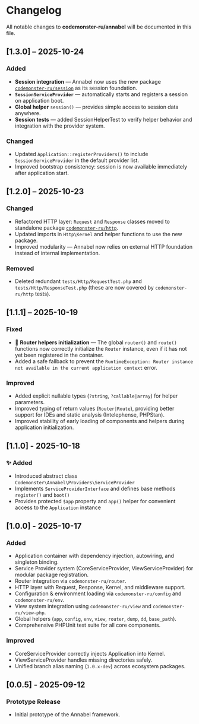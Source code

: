 # Changelog

All notable changes to **codemonster-ru/annabel** will be documented in this file.

## [1.3.0] – 2025-10-24

### Added

-   **Session integration** — Annabel now uses the new package [`codemonster-ru/session`](https://github.com/codemonster-ru/session) as its session foundation.
-   **`SessionServiceProvider`** — automatically starts and registers a session on application boot.
-   **Global helper** `session()` — provides simple access to session data anywhere.
-   **Session tests** — added SessionHelperTest to verify helper behavior and integration with the provider system.

### Changed

-   Updated `Application::registerProviders()` to include `SessionServiceProvider` in the default provider list.
-   Improved bootstrap consistency: session is now available immediately after application start.

## [1.2.0] – 2025-10-23

### Changed

-   Refactored HTTP layer: `Request` and `Response` classes moved to standalone package [`codemonster-ru/http`](https://github.com/codemonster-ru/http).
-   Updated imports in `Http\Kernel` and helper functions to use the new package.
-   Improved modularity — Annabel now relies on external HTTP foundation instead of internal implementation.

### Removed

-   Deleted redundant `tests/Http/RequestTest.php` and `tests/Http/ResponseTest.php` (these are now covered by `codemonster-ru/http` tests).

## [1.1.1] – 2025-10-19

### Fixed

-   🧩 **Router helpers initialization** — The global `router()` and `route()` functions now correctly initialize the `Router` instance, even if it has not yet been registered in the container.
-   Added a safe fallback to prevent the `RuntimeException: Router instance not available in the current application context` error.

### Improved

-   Added explicit nullable types (`?string`, `?callable|array`) for helper parameters.
-   Improved typing of return values ​​(`Router|Route`), providing better support for IDEs and static analysis (Intelephense, PHPStan).
-   Improved stability of early loading of components and helpers during application initialization.

## [1.1.0] - 2025-10-18

### ✨ Added

-   Introduced abstract class `Codemonster\Annabel\Providers\ServiceProvider`
-   Implements `ServiceProviderInterface` and defines base methods `register()` and `boot()`
-   Provides protected `$app` property and `app()` helper for convenient access to the `Application` instance

## [1.0.0] - 2025-10-17

### Added

-   Application container with dependency injection, autowiring, and singleton binding.
-   Service Provider system (CoreServiceProvider, ViewServiceProvider) for modular package registration.
-   Router integration via `codemonster-ru/router`.
-   HTTP layer with Request, Response, Kernel, and middleware support.
-   Configuration & environment loading via `codemonster-ru/config` and `codemonster-ru/env`.
-   View system integration using `codemonster-ru/view` and `codemonster-ru/view-php`.
-   Global helpers (`app`, `config`, `env`, `view`, `router`, `dump`, `dd`, `base_path`).
-   Comprehensive PHPUnit test suite for all core components.

### Improved

-   CoreServiceProvider correctly injects Application into Kernel.
-   ViewServiceProvider handles missing directories safely.
-   Unified branch alias naming (`1.0.x-dev`) across ecosystem packages.

## [0.0.5] - 2025-09-12

### Prototype Release

-   Initial prototype of the Annabel framework.
